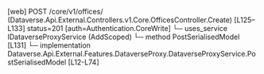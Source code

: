 [web] POST /core/v1/offices/  (Dataverse.Api.External.Controllers.v1.Core.OfficesController.Create)  [L125–L133] status=201 [auth=Authentication.CoreWrite]
  └─ uses_service IDataverseProxyService (AddScoped)
    └─ method PostSerialisedModel [L131]
      └─ implementation Dataverse.Api.External.Features.DataverseProxy.DataverseProxyService.PostSerialisedModel [L12-L74]

